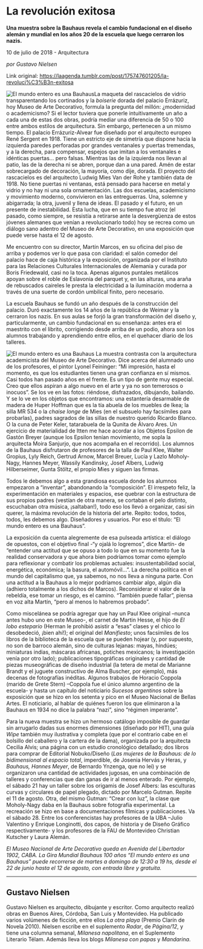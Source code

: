 # La revolución exitosa

**Una muestra sobre la Bauhaus revela el cambio fundacional en el diseño alemán y mundial en los años 20 de la escuela que luego cerraron los nazis.**

10 de julio de 2018 - Arquitectura

_por Gustavo Nielsen_

Link original: https://laagenda.tumblr.com/post/175747601205/la-revoluci%C3%B3n-exitosa

![El mundo entero es una Bauhaus](https://64.media.tumblr.com/7361c46c67ceba5db479495f014f6092/tumblr_inline_pbnuyoB0AD1t6q87u_500.jpg)La maqueta del rascacielos de vidrio transparentando los cortinados y la *boiserie* dorada del palacio Errázuriz, hoy Museo de Arte Decorativo, formula la pregunta del millón: ¿modernidad o academicismo? Si el lector tuviera que ponerle intuitivamente un año a cada una de estas dos obras, podría mediar una diferencia de 50 o 100 entre ambos estilos de arquitectura. Sin embargo, pertenecen a un mismo tiempo. El palacio Errázuriz-Alvear fue diseñado por el arquitecto europeo René Sergent en 1918. Tiene un estricto eje de simetría que dispone hacia la izquierda paredes perforadas por grandes ventanales y puertas tremendas, y a la derecha, para compensar, espejos que imitan a los ventanales e idénticas puertas… pero falsas. Mientras las de la izquierda nos llevan al patio, las de la derecha ni se abren, porque dan a una pared. Amén de estar sobrecargado de decoración, la mayoría, como dije, dorada. El proyecto del rascacielos es del arquitecto Ludwig Mies Van der Rohe y también data de 1918. No tiene puertas ni ventanas, está pensado para hacerse en metal y vidrio y no hay ni una sola ornamentación. Las dos escuelas, academicismo y movimiento moderno, convivieron en las entreguerras. Una, solemne y abigarrada; la otra, juvenil y llena de ideas. El pasado y el futuro, en un presente de inestabilidad. Esta lucha, que en su tiempo fue atroz (el pasado, como siempre, se resistía a retirarse ante la desvergüenza de estos jóvenes alemanes que venían a revolucionarlo todo) hoy se recrea como un diálogo sano adentro del Museo de Arte Decorativo, en una exposición que puede verse hasta el 12 de agosto.

Me encuentro con su director, Martín Marcos, en su oficina del piso de arriba y podemos ver lo que pasa con claridad: el salón comedor del palacio hace de caja histórica y la exposición, organizada por el Instituto para las Relaciones Culturales Internacionales de Alemania y curada por Boris Friedewald, casi no la toca. Apenas algunos puntales metálicos apoyan sobre el roble de Eslavonia del parquet y, en las alturas, una araña de rebuscados caireles le presta la electricidad a la iluminación moderna a través de una suerte de cordón umbilical finito, pero necesario. 

La escuela Bauhaus se fundó un año después de la construcción del palacio. Duró exactamente los 14 años de la república de Weimar y la cerraron los nazis. En sus aulas se forjó la gran transformación del diseño y, particularmente, un cambio fundacional en su enseñanza: antes era el maestrito con el librito, corrigiendo desde arriba de un podio, ahora son los alumnos trabajando y aprendiendo entre ellos, en el quehacer diario de los talleres.

![El mundo entero es una Bauhaus](https://64.media.tumblr.com/7361c46c67ceba5db479495f014f6092/tumblr_inline_pbnuyoB0AD1t6q87u_500.jpg) La muestra contrasta con la arquitectura academicista del Museo de Arte Decorativo. Dice acerca del alumnado uno de los profesores, el pintor Lyonel Feininger: “Mi impresión, hasta el momento, es que los estudiantes tienen una gran confianza en sí mismos. Casi todos han pasado años en el frente. Es un tipo de gente muy especial. Creo que ellos aspiran a algo nuevo en el arte y ya no son temerosos o inocuos”. Se los ve en las fotos: riéndose, disfrazados, dibujando, bailando. Y se lo ve en los objetos que encontramos: una estantería desarmable de madera de Huper Hoffman que es la tía abuela de los muebles de Ikea; la silla MR 534 o la *chaise longe* de Mies (en el subsuelo hay facsímiles para probarlas), padres sagrados de las sillas de nuestro querido Ricardo Blanco. O la cuna de Peter Keler, tatarabuela de la Qunita de Álvaro Ares. Un ejercicio de materialidad de Itten me hace acordar a los Objetos Epsilon de Gastón Breyer (aunque los Epsilon tenían movimiento, me sopla la arquitecta Moira Sanjurjo, que nos acompaña en el recorrido). Los alumnos de la Bauhaus disfrutaron de profesores de la talla de Paul Klee, Walter Gropius, Lyly Reich, Gertrud Arnow, Marcel Breuer, Lucía y Lazlo Moholy-Nagy, Hannes Meyer, Wassily Kandinsky, Josef Albers, Ludwig Hilberseimer, Gunta Stöltz, el propio Mies y siguen las firmas.

Todos le debemos algo a esta grandiosa escuela donde los alumnos empezaron a “inventar”, abandonando la “composición”. El irrespeto feliz, la experimentación en materiales y espacios, ese quebrar con la estructura de sus propios padres (vestían de otra manera, se cortaban el pelo distinto, escuchaban otra música, ¡saltaban!), todo eso los llevó a organizar, casi sin querer, la máxima revolución de la historia del arte. Repito: todos, todos, todos, les debemos algo. Diseñadores y usuarios. Por eso el título: “El mundo entero es una Bauhaus”.

La exposición da cuenta alegremente de esa pulseada artística: el diálogo de opuestos, con el objetivo final -“y ojalá lo logremos”, dice Martín- de “entender una actitud que se opuso a todo lo que en su momento fue la realidad conservadora y que ahora bien podríamos tomar como ejemplo para reflexionar y combatir los problemas actuales: insustentabilidad social, energética, económica; la basura, el automóvil…”. La derecha política en el mundo del capitalismo que, ya sabemos, no nos lleva a ninguna parte. Con una actitud a la Bauhaus a lo mejor podríamos cambiar algo, algún día (adhiero totalmente a los dichos de Marcos). Reconsiderar el valor de la rebeldía, ese tomar un riesgo, es el camino. “También puede fallar”, piensa en voz alta Martín, “pero al menos lo habremos probado”.

Como miscelánea se podría agregar que hay un Paul Klee original –nunca antes hubo uno en este Museo-, el carnet de Martin Hesse, el hijo de *El lobo estepario* (Herman le prohibió asistir a “esas” clases y el chico lo desobedeció, ¡bien ahí!); el original del *Manifiesto*; unos facsímiles de los libros de la biblioteca de la escuela que se pueden hojear (y, por supuesto, no son de barroco alemán, sino de culturas lejanas: mayas, hindúes; miniaturas indias, máscaras africanas, potiches mexicanos; la investigación venía por otro lado); publicaciones tipográficas originales y cantidad de piezas museográficas de diseño industrial (la tetera de metal de Marianne Brandt y el juguete constructivo de Alma Buscher, por ejemplo), más decenas de fotografías inéditas. Algunos trabajos de Horacio Coppola (marido de Grete Stern) –Coppola fue el único alumno argentino de la escuela- y hasta un capítulo del noticiario *Sucesos argentinos* sobre la exposición que se hizo en los setenta y pico en el Museo Nacional de Bellas Artes. El noticiario, al hablar de quiénes fueron los que eliminaron a la Bauhaus en 1934 no dice la palabra “nazi”, sino “régimen imperante”.

Para la nueva muestra se hizo un hermoso catálogo imposible de guardar sin arrugarlo dadas sus enormes dimensiones (diseñado por HIT), una guía *Wipe* también muy ilustrativa y completa (que por el contrario cabe en el bolsillo del caballero y la cartera de la dama), organizada por la arquitecta Cecilia Alvis; una página con un estudio cronológico detallado; dos libros para comprar de Editorial Nobuko/Diseño (*Las mujeres de la Bauhaus: de lo bidimensional al espacio total*, imperdible, de Josenia Hervás y Heras, y *Bauhaus, Hannes Meyer*, de Bernardo Ynzenga, que no leí) y se organizaron una cantidad de actividades jugosas, en una combinación de talleres y conferencias que dan ganas de ir al menos enterado. Por ejemplo, el sábado 21 hay un taller sobre los origamis de Josef Albers: las esculturas curvas y circulares de papel plegado, dictado por Marcelo Gutman. Repite el 11 de agosto. Otra, del mismo Gutman: “Crear con luz”, la clase que Moholy-Nagy daba en la Bauhaus sobre fotografía experimental. La recreación se hizo en base a documentaciones fílmicas y publicaciones. Va el sábado 28. Entre los conferencistas hay profesores de la UBA –Julio Valentino y Enrique Longinotti, dos capos, de historia y de Diseño Gráfico respectivamente- y los profesores de la FAU de Montevideo Christian Kutscher y Laura Alemán.

  


*El Museo Nacional de Arte Decorativo queda en Avenida del Libertador 1902, CABA. La Gira Mundial Bauhaus 100 años “El mundo entero es una Bauhaus” puede recorrerse de martes a domingo de 12:30 a 19 hs, desde el 22 de junio hasta el 12 de agosto, con entrada libre y gratuita.*

  




---

 Gustavo Nielsen
----------------

 Gustavo Nielsen es arquitecto, dibujante y escritor. Como arquitecto realizó obras en Buenos Aires, Córdoba, San Luis y Montevideo. Ha publicado varios volúmenes de ficción, entre ellos *La otra playa* (Premio Clarín de Novela 2010). Nielsen escribe en el suplemento *Radar*, de *Página/12*, y tiene una columna semanal, *Milanesa napolitana*, en el Suplemento Literario Télam. Además lleva los blogs *Milanesa con papas* y *Mandarina*.

